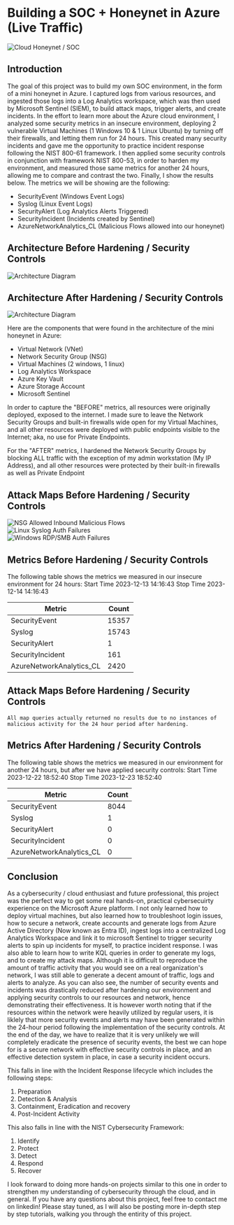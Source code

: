 # Building a SOC + Honeynet in Azure (Live Traffic)
![Cloud Honeynet / SOC](https://i.imgur.com/ZWxe03e.jpg)

## Introduction

The goal of this project was to build my own SOC environment, in the form of a mini honeynet in Azure. I captured logs from various resources, and ingested those logs into a Log Analytics workspace, which was then used by Microsoft Sentinel (SIEM), to build attack maps, trigger alerts, and create incidents. In the effort to learn more about the Azure cloud environment, I analyzed some security metrics in an insecure environment, deploying 2 vulnerable Virtual Machines (1 Windows 10 & 1 Linux Ubuntu) by turning off their firewalls, and letting them run for 24 hours. This created many security incidents and gave me the opportunity to practice incident response following the NIST 800-61 framework. I then applied some security controls in conjunction with framework NIST 800-53, in order to harden my environment, and measured those same metrics for another 24 hours, allowing me to compare and contrast the two. Finally, I show the results below. The metrics we will be showing are the following: 

- SecurityEvent (Windows Event Logs)
- Syslog (Linux Event Logs)
- SecurityAlert (Log Analytics Alerts Triggered)
- SecurityIncident (Incidents created by Sentinel)
- AzureNetworkAnalytics_CL (Malicious Flows allowed into our honeynet)

## Architecture Before Hardening / Security Controls
![Architecture Diagram](https://i.imgur.com/aBDwnKb.jpg)

## Architecture After Hardening / Security Controls
![Architecture Diagram](https://i.imgur.com/YQNa9Pp.jpg)

Here are the components that were found in the architecture of the mini honeynet in Azure: 

- Virtual Network (VNet)
- Network Security Group (NSG)
- Virtual Machines (2 windows, 1 linux)
- Log Analytics Workspace
- Azure Key Vault
- Azure Storage Account
- Microsoft Sentinel

In order to capture the "BEFORE" metrics, all resources were originally deployed, exposed to the internet. I made sure to leave the Network Security Groups and built-in firewalls wide open for my Virtual Machines, and all other resources were deployed with public endpoints visible to the Internet; aka, no use for Private Endpoints.

For the "AFTER" metrics, I hardened the Network Security Groups by blocking ALL traffic with the exception of my admin workstation (My IP Address), and all other resources were protected by their built-in firewalls as well as Private Endpoint

## Attack Maps Before Hardening / Security Controls
![NSG Allowed Inbound Malicious Flows](https://i.imgur.com/1qvswSX.png)<br>
![Linux Syslog Auth Failures](https://i.imgur.com/G1YgZt6.png)<br>
![Windows RDP/SMB Auth Failures](https://i.imgur.com/ESr9Dlv.png)<br>

## Metrics Before Hardening / Security Controls

The following table shows the metrics we measured in our insecure environment for 24 hours:
Start Time 2023-12-13 14:16:43
Stop Time 2023-12-14 14:16:43

| Metric                   | Count
| ------------------------ | -----
| SecurityEvent            | 15357
| Syslog                   | 15743
| SecurityAlert            | 1
| SecurityIncident         | 161
| AzureNetworkAnalytics_CL | 2420

## Attack Maps Before Hardening / Security Controls

```All map queries actually returned no results due to no instances of malicious activity for the 24 hour period after hardening.```

## Metrics After Hardening / Security Controls

The following table shows the metrics we measured in our environment for another 24 hours, but after we have applied security controls:
Start Time 2023-12-22 18:52:40 
Stop Time	2023-12-23 18:52:40

| Metric                   | Count
| ------------------------ | -----
| SecurityEvent            | 8044
| Syslog                   | 1
| SecurityAlert            | 0
| SecurityIncident         | 0
| AzureNetworkAnalytics_CL | 0

## Conclusion

As a cybersecurity / cloud enthusiast and future professional, this project was the perfect way to get some real hands-on, practical cybersecuirty experience on the Microsoft Azure platform. I not only learned how to deploy virtual machines, but also learned how to troubleshoot login issues, how to secure a network, create accounts and generate logs from Azure Active Directory (Now known as Entra ID), ingest logs into a centralized Log Analytics Workspace and link it to microsoft Sentinel to trigger security alerts to spin up incidents for myself, to practice incident response. I was also able to learn how to write KQL queries in order to generate my logs, and to create my attack maps. Although it is difficult to reproduce the amount of traffic activity that you would see on a real organization's network, I was still able to generate a decent amount of traffic, logs and alerts to analyze.  As you can also see, the number of security events and incidents was drastically reduced after hardening our environment and applying security controls to our resources and network, hence demonstrating their effectiveness. It is however worth noting that if the resources within the network were heavily utilized by regular users, it is liklely that more security events and alerts may have been generated within the 24-hour period following the implementation of the security controls. At the end of the day, we have to realize that it is very unlikely we will completely eradicate the presence of security events, the best we can hope for is a secure network with effective security controls in place, and an effective detection system in place, in case a security incident occurs. 

This falls in line with the Incident Response lifecycle which includes the following steps:

1) Preparation
2) Detection & Analysis
3) Containment, Eradication and recovery
4) Post-Incident Activity

This also falls in line with the NIST Cybersecurity Framework: 

1) Identify
2) Protect
3) Detect
4) Respond
5) Recover

I look forward to doing more hands-on projects similar to this one in order to strengthen my understanding of cybersecurity through the cloud, and in general. If you have any questions about this project, feel free to contact me on linkedin! Please stay tuned, as I will also be posting more in-depth step by step tutorials, walking you through the entirity of this project. 
